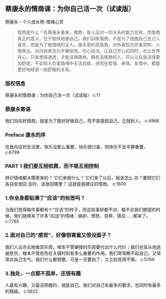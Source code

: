 ## 蔡康永的情商课：为你自己活一次（试读版）

蔡康永  -  个人成长榜-情绪心灵

> 情商是什么？在蔡康永看来，情商，是人应对一切关系的能力总和，而情商真正的意义，在于愉快地做自己。我们训练情商，不是为了扭曲自己去讨人喜欢，而是为了做情绪的主人。康永哥的高情商，对外表现为世事洞明、人情练达，对内则表现为平静愉悦，内心自洽。让自己开心的同时，也让世界开心。只有想得通透，才能活得痛快。拥有高情商的人，可以让自我活得更加舒适，不会陷入负面情绪中无法自拔，进而在爱情、亲情、友情中，都能更好地经营一段舒服的关系。


### 版权信息

蔡康永的情商课：为你自己活一次（试读版） c:11

### 蔡康永寄语

我们向往好情商，就是为了能好好做自己，而不是委屈自己，迁就别人。 c:4966

### Preface 康永的序

在我向往的生活里，快乐没那么重要，快乐很讨喜，但快乐不及平静重要。 c:6799

### PART 1 我们要互相依靠，而不是互相控制

辨识情绪都从哪里来的？
它们来做什么？
它们来了以后，我该怎么
办？要把它们各自安放回
去时，该放回哪里？
这就是我建议的情商。 c:1600

### 1.你全身都贴满了“应该”的标签吗？

当我们觉得每件事都有个“应该”的样子，而这些事却都不对，都不合我们期望的时候，我们就唤来了许多“应战”的情绪：嫉妒、愤怒、自卑、猜忌……都来了。 c:7765

### 2.面对自己的“感觉”，好像很害羞又很没面子？

我们人云亦云地推崇乐观，根本不管硬撑的乐观要付出什么代价；我们也盲从地逃避悲伤，根本不管悲伤在关键时刻有多么重要的作用。我们常常瞧不起自己，又常常对自己生气。我们什么都想要，可是一旦要到了，又立刻觉得不够。 c:5769

### 3.独处，一点都不孤单，还很有趣

人最有兴趣，又最没把握的，就是自己。我们对自己有最多的要求，也同时有最多的猜疑。 c:5622